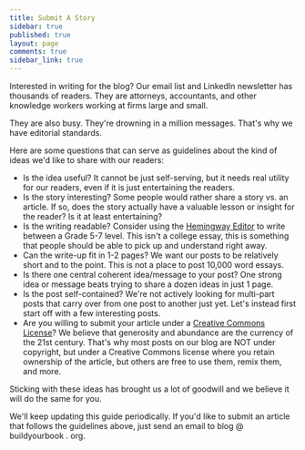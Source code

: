 ```yaml
---
title: Submit A Story
sidebar: true
published: true
layout: page
comments: true
sidebar_link: true
---
```


Interested in writing for the blog? Our email list and LinkedIn newsletter has thousands of readers. They are attorneys, accountants, and other knowledge workers working at firms large and small.

They are also busy. They're drowning in a million messages. That's why we have editorial standards.

Here are some questions that can serve as guidelines about the kind of ideas we'd like to share with our readers:

- Is the idea useful? It cannot be just self-serving, but it needs real utility for our readers, even if it is just entertaining the readers.
- Is the story interesting? Some people would rather share a story vs. an article. If so, does the story actually have a valuable lesson or insight for the reader? Is it at least entertaining?
- Is the writing readable? Consider using the [Hemingway Editor](https://hemingwayapp.com/) to write between a Grade 5-7 level. This isn't a college essay, this is something that people should be able to pick up and understand right away.
- Can the write-up fit in 1-2 pages? We want our posts to be relatively short and to the point. This is not a place to post 10,000 word essays.
- Is there one central coherent idea/message to your post? One strong idea or message beats trying to share a dozen ideas in just 1 page.
- Is the post self-contained? We're not actively looking for multi-part posts that carry over from one post to another just yet. Let's instead first start off with a few interesting posts.
- Are you willing to submit your article under a [Creative Commons License](https://blog.buildyourbook.org/license)? We believe that generosity and abundance are the currency of the 21st century. That's why most posts on our blog are NOT under copyright, but under a Creative Commons license where you retain ownership of the article, but others are free to use them, remix them, and more. 

Sticking with these ideas has brought us a lot of goodwill and we believe it will do the same for you.

We'll keep updating this guide periodically. If you'd like to submit an article that follows the guidelines above, just send an email to blog @ buildyourbook . org.
